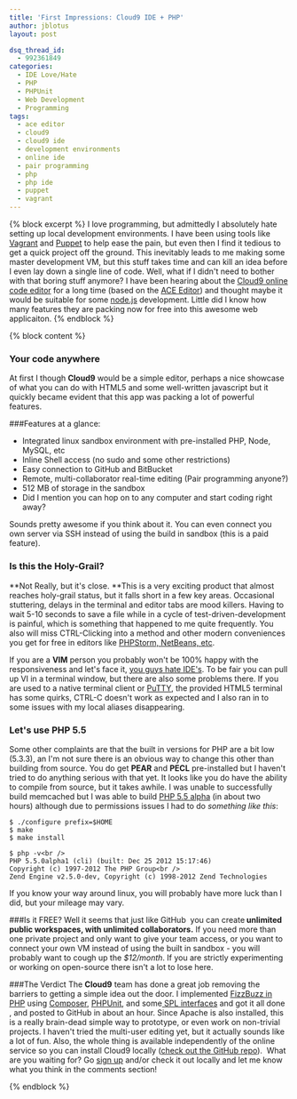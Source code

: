 ```yaml
---
title: 'First Impressions: Cloud9 IDE + PHP'
author: jblotus
layout: post

dsq_thread_id:
  - 992361849
categories:
  - IDE Love/Hate
  - PHP
  - PHPUnit
  - Web Development
  - Programming
tags:
  - ace editor
  - cloud9
  - cloud9 ide
  - development environments
  - online ide
  - pair programming
  - php
  - php ide
  - puppet
  - vagrant
---
```

{% block excerpt %}
I love programming, but admittedly I absolutely hate setting up local development environments. I have been using tools like [Vagrant][1] and [Puppet][2] to help ease the pain, but even then I find it tedious to get a quick project off the ground. This inevitably leads to me making some master development VM, but this stuff takes time and can kill an idea before I even lay down a single line of code. Well, what if I didn't need to bother with that boring stuff anymore? I have been hearing about the [Cloud9 online code editor][3] for a long time (based on the [ACE Editor][4]) and thought maybe it would be suitable for some [node.js][5] development. Little did I know how many features they are packing now for free into this awesome web applicaiton.
{% endblock %}

{% block content %}
### Your code anywhere
At first I though **Cloud9** would be a simple editor, perhaps a nice showcase of what you can do with HTML5 and some well-written javascript but it quickly became evident that this app was packing a lot of powerful features.

###Features at a glance:

  * Integrated linux sandbox environment with pre-installed PHP, Node, MySQL, etc
  * Inline Shell access (no sudo and some other restrictions)
  * Easy connection to GitHub and BitBucket
  * Remote, multi-collaborator real-time editing (Pair programming anyone?)
  * 512 MB of storage in the sandbox
  * Did I mention you can hop on to any computer and start coding right away?

Sounds pretty awesome if you think about it. You can even connect you own server via SSH instead of using the build in sandbox (this is a paid feature).

### Is this the Holy-Grail?

**Not Really, but it's close. **This is a very exciting product that almost reaches holy-grail status, but it falls short in a few key areas. Occasional stuttering, delays in the terminal and editor tabs are mood killers. Having to wait 5-10 seconds to save a file while in a cycle of test-driven-development is painful, which is something that happened to me quite frequently. You also will miss CTRL-Clicking into a method and other modern conveniences you get for free in editors like [PHPStorm, NetBeans, etc][6].

If you are a **VIM** person you probably won't be 100% happy with the responsiveness and let's face it, [you guys hate IDE's][7]. To be fair you can pull up VI in a terminal window, but there are also some problems there. If you are used to a native terminal client or [PuTTY][8], the provided HTML5 terminal has some quirks, CTRL-C doesn't work as expected and I also ran in to some issues with my local aliases disappearing.

### Let's use PHP 5.5
Some other complaints are that the built in versions for PHP are a bit low (5.3.3), an I'm not sure there is an obvious way to change this other than building from source. You do get **PEAR** and **PECL** pre-installed but I haven't tried to do anything serious with that yet. It looks like you do have the ability to compile from source, but it takes awhile. I was unable to successfully build memcached but I was able to build [PHP 5.5 alpha][9] (in about two hours) although due to permissions issues I had to do <em>something like this</em>:

```
$ ./configure prefix=$HOME
$ make
$ make install

$ php -v<br />
PHP 5.5.0alpha1 (cli) (built: Dec 25 2012 15:17:46)
Copyright (c) 1997-2012 The PHP Group<br />
Zend Engine v2.5.0-dev, Copyright (c) 1998-2012 Zend Technologies
```
If you know your way around linux, you will probably have more luck than I did, but your mileage may vary.

###Is it FREE?
Well it seems that just like GitHub  you can create<strong> unlimited public workspaces, with unlimited collaborators.</strong> If you need more than one private project and only want to give your team access, or you want to connect your own VM instead of using the built in sandbox - you will probably want to cough up the<em> $12/month</em>. If you are strictly experimenting or working on open-source there isn't a lot to lose here.

###The Verdict
The <strong>Cloud9</strong> team has done a great job removing the barriers to getting a simple idea out the door. I implemented <a title="FizzBuzz In PHP - A Test Drive of the Cloud9 IDE" href="https://github.com/jblotus/cloud9-php-fizzbuzz">FizzBuzz in PHP</a> using <a title="Composer PHP Dependency Management" href="http://getcomposer.org/">Composer</a>, <a title="PHPUnit Manual" href="http://www.phpunit.de/manual/current/en/index.html">PHPUnit</a>, and some<a title="PHP Standard PHP Library" href="http://php.net/manual/en/book.spl.php"> SPL interfaces</a> and got it all done , and posted to GitHub in about an hour. Since Apache is also installed, this is a really brain-dead simple way to prototype, or even work on non-trivial projects. I haven't tried the multi-user editing yet, but it actually sounds like a lot of fun. Also, the whole thing is available independently of the online service so you can install Cloud9 locally (<a title="Cloud9 IDE GitHub Source" href="https://github.com/ajaxorg/cloud9/">check out the GitHub repo</a>).  What are you waiting for? Go <a title="Cloud9 IDE Signup" href="https://c9.io/">sign up</a> and/or check it out locally and let me know what you think in the comments section!

 [1]: http://vagrantup.com/ "Go to the Vagrant Homepage"
 [2]: http://puppetlabs.com/ "Go to the PuppetLabs Homepage"
 [3]: https://c9.io/ "Go to the Cloud9 IDE Homepage"
 [4]: http://ace.ajax.org/#nav=about "Go to the ACE Editor Homepage"
 [5]: http://nodejs.org/
 [6]: http://www.jblotus.com/2012/06/29/why-cant-someone-just-make-a-good-ide-for-php/ "Why can’t someone just make a good IDE for PHP?"
 [7]: http://stackoverflow.com/questions/136056/ide-or-text-editor "IDE or Text Editor"
 [8]: http://www.chiark.greenend.org.uk/~sgtatham/putty/download.html "PuTTY Terminal Client"
 [9]: http://downloads.php.net/dsp/ "PHP 5.5 Alpha"
{% endblock %}
